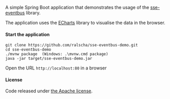 
A simple Spring Boot application that demonstrates the usage of 
the [sse-eventbus](https://github.com/ralscha/sse-eventbus) library.

The application uses the [ECharts](https://github.com/ecomfe/echarts) library
to visualise the data in the browser.

#### Start the application

```
git clone https://github.com/ralscha/sse-eventbus-demo.git
cd sse-eventbus-demo
./mvnw package  (Windows: .\mvnw.cmd package)
java -jar target/sse-eventbus-demo.jar
```

Open the URL ```http://localhost:80``` in a browser


#### License
Code released under [the Apache license](http://www.apache.org/licenses/).
